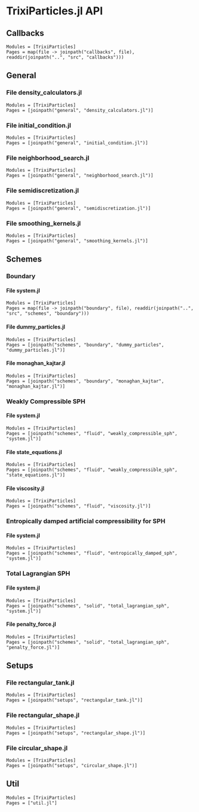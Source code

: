 # TrixiParticles.jl API

## Callbacks

```@autodocs
Modules = [TrixiParticles]
Pages = map(file -> joinpath("callbacks", file), readdir(joinpath("..", "src", "callbacks")))
```

## General

### File density_calculators.jl
```@autodocs
Modules = [TrixiParticles]
Pages = [joinpath("general", "density_calculators.jl")]
```

### File initial_condition.jl
```@autodocs
Modules = [TrixiParticles]
Pages = [joinpath("general", "initial_condition.jl")]
```

### File neighborhood_search.jl
```@autodocs
Modules = [TrixiParticles]
Pages = [joinpath("general", "neighborhood_search.jl")]
```

### File semidiscretization.jl
```@autodocs
Modules = [TrixiParticles]
Pages = [joinpath("general", "semidiscretization.jl")]
```

### File smoothing_kernels.jl
```@autodocs
Modules = [TrixiParticles]
Pages = [joinpath("general", "smoothing_kernels.jl")]
```

## Schemes

### Boundary

#### File system.jl
```@autodocs
Modules = [TrixiParticles]
Pages = map(file -> joinpath("boundary", file), readdir(joinpath("..", "src", "schemes", "boundary")))
```

#### File dummy_particles.jl
```@autodocs
Modules = [TrixiParticles]
Pages = [joinpath("schemes", "boundary", "dummy_particles", "dummy_particles.jl")]
```
#### File monaghan_kajtar.jl
```@autodocs
Modules = [TrixiParticles]
Pages = [joinpath("schemes", "boundary", "monaghan_kajtar", "monaghan_kajtar.jl")]
```

### Weakly Compressible SPH

#### File system.jl
```@autodocs
Modules = [TrixiParticles]
Pages = [joinpath("schemes", "fluid", "weakly_compressible_sph", "system.jl")]
```

#### File state_equations.jl
```@autodocs
Modules = [TrixiParticles]
Pages = [joinpath("schemes", "fluid", "weakly_compressible_sph", "state_equations.jl")]
```

#### File viscosity.jl
```@autodocs
Modules = [TrixiParticles]
Pages = [joinpath("schemes", "fluid", "viscosity.jl")]
```

### Entropically damped artificial compressibility for SPH

#### File system.jl
```@autodocs
Modules = [TrixiParticles]
Pages = [joinpath("schemes", "fluid", "entropically_damped_sph", "system.jl")]
```

### Total Lagrangian SPH

#### File system.jl
```@autodocs
Modules = [TrixiParticles]
Pages = [joinpath("schemes", "solid", "total_lagrangian_sph", "system.jl")]
```

#### File penalty_force.jl
```@autodocs
Modules = [TrixiParticles]
Pages = [joinpath("schemes", "solid", "total_lagrangian_sph", "penalty_force.jl")]
```

## Setups

### File rectangular_tank.jl
```@autodocs
Modules = [TrixiParticles]
Pages = [joinpath("setups", "rectangular_tank.jl")]
```

### File rectangular_shape.jl
```@autodocs
Modules = [TrixiParticles]
Pages = [joinpath("setups", "rectangular_shape.jl")]
```

### File circular_shape.jl
```@autodocs
Modules = [TrixiParticles]
Pages = [joinpath("setups", "circular_shape.jl")]
```

## Util

```@autodocs
Modules = [TrixiParticles]
Pages = ["util.jl"]
```
